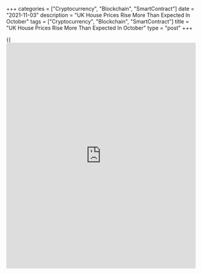 +++
categories = ["Cryptocurrency", "Blockchain", "SmartContract"]
date = "2021-11-03"
description = "UK House Prices Rise More Than Expected In October"
tags = ["Cryptocurrency", "Blockchain", "SmartContract"]
title = "UK House Prices Rise More Than Expected In October"
type = "post"
+++

{{<iframe id="large-banner" src="https://www.bounty.group/#slide=25.0" width="100%" height="600" scrolling="no" style="border: 0px solid rgb(216, 221, 230); border-radius: 3px;">}}

UK house prices increased at a faster-than-expected pace in October
despite the expiry of the stamp duty holiday in September, data from the
Nationwide Building Society showed on Wednesday.

House prices grew 9.9 percent year-on-year in October, following a 10
percent rise in September. Economists had forecast the growth rate to
ease to 9.3 percent.

On a monthly basis, house prices advanced 0.7 percent after rising 0.2
percent in September. Prices were expected to climb 0.4 percent.

The price of a typical UK home has passed the GBP 250,000 mark, an
increase of GBP 30,728 since the pandemic struck in March 2020.

The outlook remains extremely uncertain, Robert Gardner, Nationwide's
chief economist, said.

"If the labor market remains resilient, conditions may stay fairly
buoyant in the coming months - especially as the market continues to
have momentum and there is scope for ongoing shifts in housing
preferences as a result of the pandemic to continue to support
activity," Gardner added.

Further, Gardner said even if wider economic conditions continue to
improve, rising interest rates may exert a cooling influence on the
market, though the impact on existing borrowers is likely to be modest.

Yet another upside surprise in house prices last month confirmed that
the end of the stamp duty holiday in September did little to cool the
market, Andrew Wishart, an economist at Capital Economics, said.

The economist expects house prices to continue to beat expectations in
the near term before a gradual rise in mortgage rates applies the brakes
in the second half of 2022.

For comments and feedback [contact](https://www.playgroundfx.com/contact/): editorial@rtt[news](https://www.letsplayfx.com/blog/forex-news-website/).com

[Economic News][1]

 **What parts of the world are seeing the best (and worst) economic
performances lately? Click[here][2] to check out our [Econ Scorecard][2]
and find out! See up-to-the-moment [ranking](https://www.playgroundfx.com/blog/crypto-exchange-ranking/)s for the best and worst
performers in [GDP][2], [unemployment rate][3], [inflation][4] and much
more.**

   1. www.rtt[news](https://www.letsplayfx.com/blog/forex-news-website/).com/Content/EconomicNews.aspx
   2. www.rtt[news](https://www.letsplayfx.com/blog/forex-news-website/).com/economic-scorecard/world-rank/GDP/highest-performance.aspx
   3. www.rtt[news](https://www.letsplayfx.com/blog/forex-news-website/).com/economic-scorecard/world-rank/unemployment-rate/lowest-performance.aspx
   4. www.rtt[news](https://www.letsplayfx.com/blog/forex-news-website/).com/economic-scorecard/world-rank/CPI/highest-performance.aspx